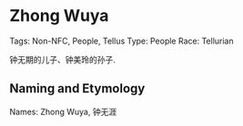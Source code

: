 # Zhong Wuya

Tags: Non-NFC, People, Tellus
Type: People
Race: Tellurian

钟无期的儿子、钟美玲的孙子.

## Naming and Etymology

Names: Zhong Wuya, 钟无涯
